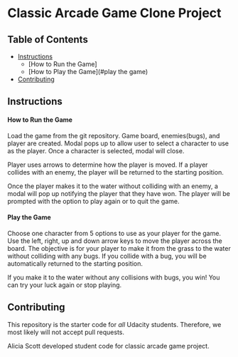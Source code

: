 # Classic Arcade Game Clone Project


## Table of Contents

- [Instructions](#instructions)
  - [How to Run the Game]
  - [How to Play the Game](#play the game)
- [Contributing](#contributing)



## Instructions

#### How to Run the Game
Load the game from the git repository.  Game board, enemies(bugs), and player are created.  Modal pops up to allow user to select a character to use as the player.  Once a character is selected, modal will close.

Player uses arrows to determine how the player is moved.  If a player collides with an enemy, the player will be returned to the starting position.

Once the player makes it to the water without colliding with an enemy, a modal will pop up notifying the player that they have won.  The player will be prompted with the option to play again or to quit the game.

#### Play the Game
Choose one character from 5 options to use as your player for the game.  Use the left, right, up and down arrow keys to move the player across the board.  The objective is for your player to make it from the grass to the water without colliding with any bugs.  If you collide with a bug, you will be automatically returned to the starting position.

If you make it to the water without any collisions with bugs, you win!  You can try your luck again or stop playing.


## Contributing

This repository is the starter code for _all_ Udacity students. Therefore, we most likely will not accept pull requests.

Alicia Scott developed student code for classic arcade game project.

